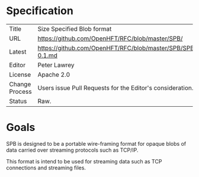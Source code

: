 # Specification

|         |                                                             |
|:------- | ----------------------------------------------------------- |
| Title   | Size Specified Blob format                                  |
| URL     | https://github.com/OpenHFT/RFC/blob/master/SPB/             |
| Latest  | https://github.com/OpenHFT/RFC/blob/master/SPB/SPB-0.1.md   |
| Editor  | Peter Lawrey                                                |
| License | Apache 2.0                                                  |
| Change Process | Users issue Pull Requests for the Editor's consideration. |
| Status  | Raw.                                                        |

# Goals
SPB is designed to be a portable wire-framing format for opaque blobs of data carried over streaming protocols such as TCP/IP.

This format is intend to be used for streaming data such as TCP connections and streaming files.

